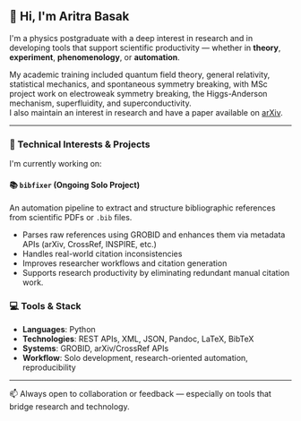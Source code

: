 ## 👋 Hi, I'm Aritra Basak

I'm a physics postgraduate with a deep interest in research and in developing tools that support scientific productivity — whether in **theory**, **experiment**, **phenomenology**, or **automation**.

My academic training included quantum field theory, general relativity, statistical mechanics, and spontaneous symmetry breaking, with MSc project work on electroweak symmetry breaking, the Higgs-Anderson mechanism, superfluidity, and superconductivity.  
I also maintain an interest in research and have a paper available on [arXiv](https://arxiv.org/abs/2507.21332).

---

### 🔧 Technical Interests & Projects

I'm currently working on:

#### 📚 `bibfixer` (Ongoing Solo Project)  
An automation pipeline to extract and structure bibliographic references from scientific PDFs or `.bib` files. 
- Parses raw references using GROBID and enhances them via metadata APIs (arXiv, CrossRef, INSPIRE, etc.)  
- Handles real-world citation inconsistencies 
- Improves researcher workflows and citation generation
- Supports research productivity by eliminating redundant manual citation work.


### 💻 Tools & Stack

- **Languages**: Python 
- **Technologies**: REST APIs, XML, JSON, Pandoc, LaTeX, BibTeX  
- **Systems**: GROBID, arXiv/CrossRef APIs  
- **Workflow**: Solo development, research-oriented automation, reproducibility

---

📫 Always open to collaboration or feedback — especially on tools that bridge research and technology.

